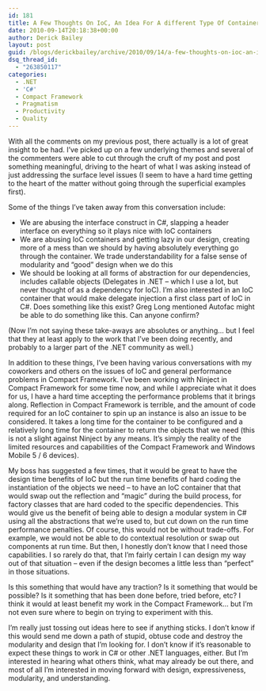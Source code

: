 ```yaml
---
id: 181
title: A Few Thoughts On IoC, An Idea For A different Type Of Container, And A Lot Of Questions
date: 2010-09-14T20:18:38+00:00
author: Derick Bailey
layout: post
guid: /blogs/derickbailey/archive/2010/09/14/a-few-thoughts-on-ioc-an-idea-for-a-different-type-of-container-and-a-lot-of-questions.aspx
dsq_thread_id:
  - "263850117"
categories:
  - .NET
  - 'C#'
  - Compact Framework
  - Pragmatism
  - Productivity
  - Quality
---
```

With all the comments on my previous post, there actually is a lot of great insight to be had. I’ve picked up on a few underlying themes and several of the commenters were able to cut through the cruft of my post and post something meaningful, driving to the heart of what I was asking instead of just addressing the surface level issues (I seem to have a hard time getting to the heart of the matter without going through the superficial examples first).

Some of the things I’ve taken away from this conversation include:

  * We are abusing the interface construct in C#, slapping a header interface on everything so it plays nice with IoC containers
  * We are abusing IoC containers and getting lazy in our design, creating more of a mess than we should by having absolutely everything go through the container. We trade understandability for a false sense of modularity and “good” design when we do this
  * We should be looking at all forms of abstraction for our dependencies, includes callable objects (Delegates in .NET – which I use a lot, but never thought of as a dependency for IoC). I’m also interested in an IoC container that would make delegate injection a first class part of IoC in C#. Does something like this exist? Greg Long mentioned Autofac might be able to do something like this. Can anyone confirm?

(Now I’m not saying these take-aways are absolutes or anything… but I feel that they at least apply to the work that I’ve been doing recently, and probably to a larger part of the .NET community as well.)

In addition to these things, I’ve been having various conversations with my coworkers and others on the issues of IoC and general performance problems in Compact Framework. I’ve been working with Ninject in Compact Framework for some time now, and while I appreciate what it does for us, I have a hard time accepting the performance problems that it brings along. Reflection in Compact Framework is terrible, and the amount of code required for an IoC container to spin up an instance is also an issue to be considered. It takes a long time for the container to be configured and a relatively long time for the container to return the objects that we need (this is not a slight against Ninject by any means. It’s simply the reality of the limited resources and capabilities of the Compact Framework and Windows Mobile 5 / 6 devices). 

My boss has suggested a few times, that it would be great to have the design time benefits of IoC but the run time benefits of hard coding the instantiation of the objects we need – to have an IoC container that that would swap out the reflection and “magic” during the build process, for factory classes that are hard coded to the specific dependencies. This would give us the benefit of being able to design a modular system in C# using all the abstractions that we’re used to, but cut down on the run time performance penalties. Of course, this would not be without trade-offs. For example, we would not be able to do contextual resolution or swap out components at run time. But then, I honestly don’t know that I need those capabilities. I so rarely do that, that I’m fairly certain I can design my way out of that situation – even if the design becomes a little less than “perfect” in those situations.

Is this something that would have any traction? Is it something that would be possible? Is it something that has been done before, tried before, etc? I think it would at least benefit my work in the Compact Framework… but I’m not even sure where to begin on trying to experiment with this.

I’m really just tossing out ideas here to see if anything sticks. I don’t know if this would send me down a path of stupid, obtuse code and destroy the modularity and design that I’m looking for. I don’t know if it’s reasonable to expect these things to work in C# or other .NET languages, either. But I’m interested in hearing what others think, what may already be out there, and most of all I’m interested in moving forward with design, expressiveness, modularity, and understanding.
